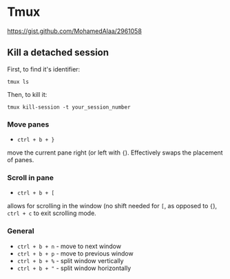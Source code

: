 # Tmux

https://gist.github.com/MohamedAlaa/2961058

## Kill a detached session

First, to find it's identifier:

`tmux ls`

Then, to kill it:

`tmux kill-session -t your_session_number`

### Move panes
- `ctrl + b + }` 

move the current pane right (or left with `{`). Effectively swaps the placement of panes.

### Scroll in pane

- `ctrl + b + [` 

allows for scrolling in the window (no shift needed for `[`, as opposed to `{`), `ctrl + c` to exit scrolling mode. 


### General
- `ctrl + b + n` - move to next window 
- `ctrl + b + p` - move to previous window
- `ctrl + b + %` - split window vertically
- `ctrl + b + "` - split window horizontally
